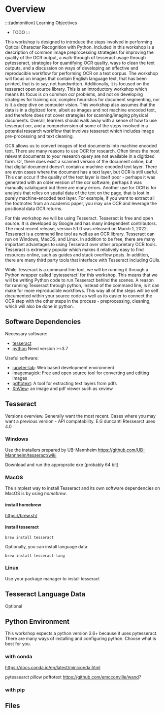 Overview
========

:::{admonition} Learning Objectives
- TODO
:::

This workshop is designed to introduce the steps involved in performing Optical
Character Recognition with Python. Included in this workshop is a description
of common image preprocessing strategies for improving the quality of the OCR
output, a walk-through of tesseract usage through pytesseract, strategies for
quantifying OCR quality, ways to clean the text outputs, and a discussion on
ways of developing an effective and reproducible workflow for performing OCR on
a text corpus. The workshop will focus on images that contain English language
text, that has been printed, that is to say, not handwritten. Additionally, it
is focused on the tesseract open source library. This is an introductory
workshop which means its focus is on common ocr problems, and not on developing
strategies for training ocr, complex heuristics for document segmenting, nor is
it a deep dive on computer vision. This workshop also assumes that the data is
in a digitized form, albeit as images and not machine encoded text, and
therefore does not cover strategies for scanning/imaging physical documents.
Overall, learners should walk away with a sense of how to use tesseract ocr,
and a comprehension of some of the steps involved in a potential research
workflow that involves tesseract which includes image pre-processing and text
cleaning.

OCR allows us to convert images of text documents into machine encoded text.
There are many reasons to use OCR for research. Often times the most relevant
documents to your research query are not available in a digitized form. Or,
there does exist a scanned version of the document online, but that digital
document doesn't contain a machine-encoded text layer. There are even cases
where the document has a text layer, but OCR is still useful. This can occur if
the quality of the text layer is itself poor - perhaps it was generated with an
older version of the ocr software, perhaps it was manually catalogued but there
are many errors. Another use for OCR is for analysis that relies on spatial
data of the text on the page, that is lost in purely machine-encoded text
layer. For example, if you want to extract all the footnotes from an academic
paper, you may use OCR and leverage the positional data OCR returns.

For this workshop we will be using Tesseract. Tesseract is free and open
source. It is developed by Google and has many independent contributors. The
most recent release, version 5.1.0 was released on March 1, 2022. Tesseract is
a command line tool as well as an OCR library. Tesseract can run on Windows,
MacOS, and Linux.  In addition to be free, there are many important advantages
to using Tesseract over other proprietary OCR tools. Tesseract is extremely
popular which makes it relatively easy to find resources online, such as guides
and stack overflow posts. In addition, there are many third party tools that
interface with Tesseract including GUIs.

While Tesseract is a command line tool, we will be running it through a Python
wrapper called 'pytesseract' for this workshop. This means that we will be
writing Python code to run Tesseract behind the scenes. A reason for running
Tesseract through python, instead of the command line, is it can make for more
reproducible workflows. This way all of the steps will be self documented
within your source code as well as its easier to connect the OCR step with the
other steps in the process - preprocessing, cleaning, which will also be done
in python.


## Software Dependencies

Necessary software:
- [tesseract](https://github.com/tesseract-ocr/tesseract)
- [python](https://www.python.org/) Need version >=3.7

Useful software:
- [jupyter-lab](https://jupyterlab.readthedocs.io/en/stable/): Web based development environment
- [imagemagick](https://imagemagick.org/index.php): Free and open source tool for converting and editing images
- [pdftotext](https://www.xpdfreader.com/about.html): A tool for extracting text layers from pdfs
- [XnView](https://www.xnview.com/en/): an image and pdf viewer such as xnview

## Tesseract

Versions overview. Generally want the most recent.
Cases where you may want a previous version - API compatability. E.G duncantl Rtessearct uses 4.0


### Windows

Use the installers prepared by UB-Mannheim
https://github.com/UB-Mannheim/tesseract/wiki

Download and run the appropraite exe (probably 64 bit)

### MacOS

The simplest way to install Tesseract and its own software dependencies on MacOS
is by using *homebrew*.

#### install homebrew
https://brew.sh/

#### install tesseract
```
brew install tesseract
```

Optionally, you can install language data:
```
brew install tesseract-lang
```

### Linux

Use your package manager to install tesseract

## Tesseract Language Data

Optional

## Python Environment

This workshop expects a python version 3.6+ because it uses pytesseract.
There are many ways of installing and configuring python.
Choose what is best for you.

### with conda
https://docs.conda.io/en/latest/miniconda.html

pytessearct
pillow
pdftotext
https://github.com/emcconville/wand?

### with pip

## Files

